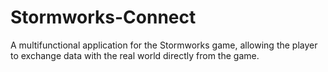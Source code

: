 # Stormworks-Connect
A multifunctional application for the Stormworks game, allowing the player to exchange data with the real world directly from the game.
